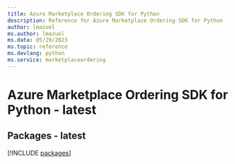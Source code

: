 ```yaml
---
title: Azure Marketplace Ordering SDK for Python
description: Reference for Azure Marketplace Ordering SDK for Python
author: lmazuel
ms.author: lmazuel
ms.data: 05/29/2023
ms.topic: reference
ms.devlang: python
ms.service: marketplaceordering
---
```

# Azure Marketplace Ordering SDK for Python - latest
## Packages - latest
[!INCLUDE [packages](marketplace-ordering-index.md)]